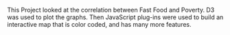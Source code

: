 This Project looked at the correlation between Fast Food and Poverty. D3 was used to plot the graphs. Then JavaScript plug-ins were used to build an interactive map that is color coded, and has many more features. 

